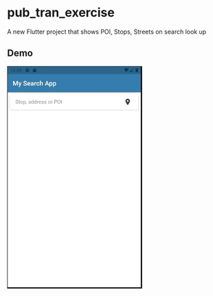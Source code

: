# pub_tran_exercise

A new Flutter project that shows POI, Stops, Streets on search look up

## Demo

![pub_tran_searchbar.gif](lib/assets/gif/pub_tran_searchbar.gif)
